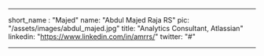 ---

short_name : "Majed"
name: "Abdul Majed Raja RS"
pic: "/assets/images/abdul_majed.jpg"
title: "Analytics Consultant, Atlassian"
linkedin: "https://www.linkedin.com/in/amrrs/"
twitter: "#"

---